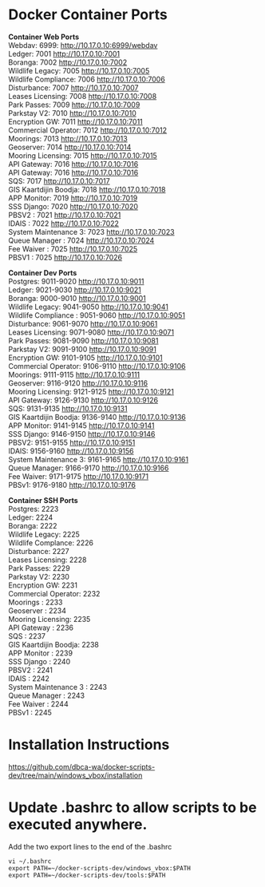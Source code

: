 # Docker Container Ports

**Container Web Ports**   
Webdav: 6999: http://10.17.0.10:6999/webdav   
Ledger: 7001 http://10.17.0.10:7001   
Boranga: 7002 http://10.17.0.10:7002   
Wildlife Legacy: 7005 http://10.17.0.10:7005   
Wildlife Compliance: 7006 http://10.17.0.10:7006   
Disturbance: 7007 http://10.17.0.10:7007  
Leases Licensing: 7008 http://10.17.0.10:7008   
Park Passes: 7009 http://10.17.0.10:7009   
Parkstay V2: 7010 http://10.17.0.10:7010   
Encryption GW: 7011 http://10.17.0.10:7011   
Commercial Operator: 7012 http://10.17.0.10:7012  
Moorings: 7013 http://10.17.0.10:7013  
Geoserver: 7014 http://10.17.0.10:7014  
Mooring Licensing: 7015 http://10.17.0.10:7015  
API Gateway: 7016 http://10.17.0.10:7016   
API Gateway: 7016 http://10.17.0.10:7016    
SQS: 7017 http://10.17.0.10:7017    
GIS Kaartdijin Boodja: 7018 http://10.17.0.10:7018    
APP Monitor: 7019 http://10.17.0.10:7019    
SSS Django: 7020 http://10.17.0.10:7020    
PBSV2 : 7021 http://10.17.0.10:7021     
IDAIS : 7022 http://10.17.0.10:7022   
System Maintenance 3: 7023 http://10.17.0.10:7023       
Queue Manager : 7024 http://10.17.0.10:7024     
Fee Waiver : 7025 http://10.17.0.10:7025     
PBSV1 : 7025 http://10.17.0.10:7026     

**Container Dev Ports**   
Postgres: 9011-9020 http://10.17.0.10:9011   
Ledger: 9021-9030 http://10.17.0.10:9021   
Boranga: 9000-9010 http://10.17.0.10:9001  
Wildlife Legacy: 9041-9050 http://10.17.0.10:9041  
Wildlife Compliance : 9051-9060 http://10.17.0.10:9051  
Disturbance: 9061-9070 http://10.17.0.10:9061  
Leases Licensing: 9071-9080 http://10.17.0.10:9071  
Park Passes: 9081-9090 http://10.17.0.10:9081  
Parkstay V2: 9091-9100 http://10.17.0.10:9091   
Encryption GW: 9101-9105 http://10.17.0.10:9101    
Commercial Operator: 9106-9110 http://10.17.0.10:9106   
Moorings: 9111-9115 http://10.17.0.10:9111   
Geoserver: 9116-9120 http://10.17.0.10:9116   
Mooring Licensing: 9121-9125 http://10.17.0.10:9121   
API Gateway: 9126-9130 http://10.17.0.10:9126    
SQS: 9131-9135 http://10.17.0.10:9131    
GIS Kaartdijin Boodja: 9136-9140 http://10.17.0.10:9136     
APP Monitor: 9141-9145 http://10.17.0.10:9141         
SSS Django: 9146-9150 http://10.17.0.10:9146    
PBSV2: 9151-9155 http://10.17.0.10:9151         
IDAIS: 9156-9160 http://10.17.0.10:9156    
System Maintenance 3: 9161-9165 http://10.17.0.10:9161            
Queue Manager: 9166-9170 http://10.17.0.10:9166        
Fee Waiver: 9171-9175 http://10.17.0.10:9171     
PBSv1: 9176-9180 http://10.17.0.10:9176     

**Container SSH Ports**   
Postgres: 2223    
Ledger: 2224   
Boranga: 2222   
Wildlife Legacy: 2225  
Wildlife Complance: 2226    
Disturbance: 2227   
Leases Licensing: 2228   
Park Passes: 2229   
Parkstay V2: 2230   
Encryption GW: 2231   
Commercial Operator: 2232   
Moorings : 2233      
Geoserver : 2234  
Mooring Licensing: 2235   
API Gateway : 2236   
SQS : 2237   
GIS Kaartdijin Boodja:  2238     
APP Monitor : 2239    
SSS Django : 2240    
PBSV2 : 2241   
IDAIS : 2242     
System Maintenance 3 : 2243    
Queue Manager : 2243    
Fee Waiver : 2244   
PBSv1 : 2245   

# Installation Instructions
https://github.com/dbca-wa/docker-scripts-dev/tree/main/windows_vbox/installation

# Update .bashrc to allow scripts to be executed anywhere.  

Add the two export lines to the end of the .bashrc   
   
```
vi ~/.bashrc   
export PATH=~/docker-scripts-dev/windows_vbox:$PATH   
export PATH=~/docker-scripts-dev/tools:$PATH   
```
